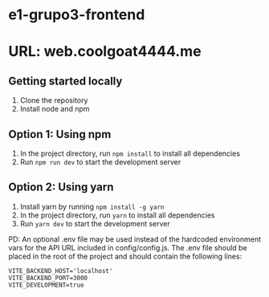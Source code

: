 # e1-grupo3-frontend

# URL: web.coolgoat4444.me

## Getting started locally

1. Clone the repository
2. Install node and npm

## Option 1: Using npm
1. In the project directory, run `npm install` to install all dependencies
2. Run `npm run dev` to start the development server

## Option 2: Using yarn
1. Install yarn by running `npm install -g yarn`
2. In the project directory, run `yarn` to install all dependencies
3. Run `yarn dev` to start the development server

PD: An optional .env file may be used instead of the hardcoded environment vars for the API URL included in config/config.js. The .env file should be placed in the root of the project and should contain the following lines:

```
VITE_BACKEND_HOST='localhost'
VITE_BACKEND_PORT=3000
VITE_DEVELOPMENT=true
```